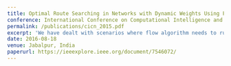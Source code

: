 ```yaml
---
title: Optimal Route Searching in Networks with Dynamic Weights Using Flow Algorithms
conference: International Conference on Computational Intelligence and Communication Networks (CICN 2015)
permalink: /publications/cicn_2015.pdf
excerpt: 'We have dealt with scenarios where flow algorithm needs to run repeatedly to establish flows in a network with timely changing capacities and we have sought to obtain some form of computational intelligence on that subject.'
date: 2016-08-18
venue: Jabalpur, India
paperurl: https://ieeexplore.ieee.org/document/7546072/
---
```


